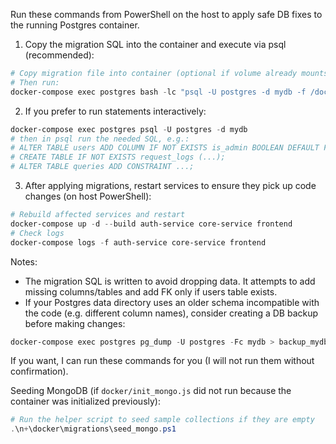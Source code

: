 Run these commands from PowerShell on the host to apply safe DB fixes to the running Postgres container.

1) Copy the migration SQL into the container and execute via psql (recommended):

```powershell
# Copy migration file into container (optional if volume already mounts it under /docker-entrypoint-initdb.d)
# Then run:
docker-compose exec postgres bash -lc "psql -U postgres -d mydb -f /docker-entrypoint-initdb.d/migrations/add_missing_tables.sql"
```

2) If you prefer to run statements interactively:

```powershell
docker-compose exec postgres psql -U postgres -d mydb
# then in psql run the needed SQL, e.g.:
# ALTER TABLE users ADD COLUMN IF NOT EXISTS is_admin BOOLEAN DEFAULT FALSE;
# CREATE TABLE IF NOT EXISTS request_logs (...);
# ALTER TABLE queries ADD CONSTRAINT ...;
```

3) After applying migrations, restart services to ensure they pick up code changes (on host PowerShell):

```powershell
# Rebuild affected services and restart
docker-compose up -d --build auth-service core-service frontend
# Check logs
docker-compose logs -f auth-service core-service frontend
```

Notes:
- The migration SQL is written to avoid dropping data. It attempts to add missing columns/tables and add FK only if users table exists.
- If your Postgres data directory uses an older schema incompatible with the code (e.g. different column names), consider creating a DB backup before making changes:

```powershell
docker-compose exec postgres pg_dump -U postgres -Fc mydb > backup_mydb.dump
```

If you want, I can run these commands for you (I will not run them without confirmation).

Seeding MongoDB (if `docker/init_mongo.js` did not run because the container was initialized previously):

```powershell
# Run the helper script to seed sample collections if they are empty
.\n+\docker\migrations\seed_mongo.ps1
```